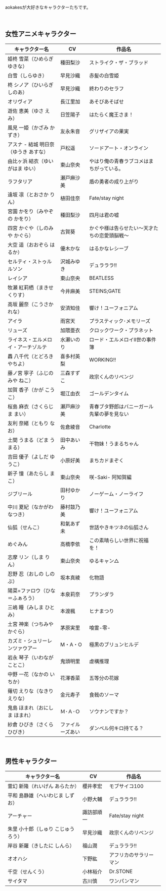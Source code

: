 aokakesが大好きなキャラクターたちです。  

<br>

## 女性アニメキャラクター
|キャラクター名|CV|作品名|
|---|---|---|
|姫柊 雪菜（ひめらぎ ゆきな）|種田梨沙|ストライク・ザ・ブラッド|
|白雪（しらゆき）|早見沙織|赤髪の白雪姫|
|柊 シノア（ひいらぎ しのあ）|早見沙織|終わりのセラフ|
|オリヴィア|長江里加|あそびあそばせ|
|遊佐 恵美（ゆさ えみ）|日笠陽子|はたらく魔王さま！|
|風見 一姫（かざみ かずき）|友永朱音|グリザイアの果実|
|アスナ - 結城 明日奈（ゆうき あすな）|戸松遥|ソードアート・オンライン|
|由比ヶ浜 結衣（ゆいがはま ゆい）|東山奈央|やはり俺の青春ラブコメはまちがっている。|
|ラフタリア|瀬戸麻沙美|盾の勇者の成り上がり|
|遠坂 凛（とおさか りん）|植田佳奈|Fate/stay night|
|宮園 かをり（みやぞの かをり）|種田梨沙|四月は君の嘘|
|四宮 かぐや（しのみや かぐら）|古賀葵|かぐや様は告らせたい～天才たちの恋愛頭脳戦～|
|大空 遥（おおぞら はるか）|優木かな|はるかなレシーブ|
|セルティ・ストゥルルソン|沢城みゆき|デュラララ!!|
|レイシア|東山奈央|BEATLESS|
|牧瀬 紅莉栖（まきせ くりす）|今井麻美|STEINS;GATE|
|高坂 麗奈（こうさか れな）|安済知佳|響け！ユーフォニアム|
|アイラ|雨宮天|プラスティック･メモリーズ|
|リューズ|加隈亜衣|クロックワーク・プラネット|
|ライネス・エルメロイ・アーチゾルテ|水瀬いのり|ロード・エルメロイⅡ世の事件簿|
|轟 八千代（とどろき やちよ）|喜多村英梨|WORKING!!|
|藤ノ宮 寧子（ふじのみや ねこ）|三森すずこ|政宗くんのリベンジ|
|加賀 香子（かが こうこ）|堀江由衣|ゴールデンタイム|
|桜島 麻衣（さくらじま まい）|瀬戸麻沙美|青春ブタ野郎はバニーガール先輩の夢を見ない|
|友利 奈緒（ともり なお）|佐倉綾音|Charlotte|
|土間 うまる（どま うまる）|田中あいみ|干物妹！うまるちゃん|
|吉田 優子（よしだ ゆうこ）|小原好美|まちカドまぞく|
|新子 憧（あたらし まこ）|東山奈央|咲-Saki- 阿知賀編|
|ジブリール|田村ゆかり|ノーゲーム・ノーライフ|
|中川 夏紀（なかがわ なつき）|藤村鼓乃美|響け！ユーフォニアム|
|仙狐（せんこ）|和氣あず未|世話やきキツネの仙狐さん|
|めぐみん|高橋李依|この素晴らしい世界に祝福を！|
|志摩 リン（しま りん）|東山奈央|ゆるキャン△|
|忍野 忍（おしの しのぶ）|坂本真綾|化物語|
|陽菜=ファロウ（ひな＝ふぁろう）|本泉莉奈|プランダラ|
|三嶋 瞳（みしま ひとみ）|本渡楓|ヒナまつり|
|土宮 神楽（つちみや かぐら）|茅原実里|喰霊-零-|
|カズミ・シュリーレンツァウアー|M・A・O|極黒のブリュンヒルデ|
|岩永 琴子（いわなが ことこ）|鬼頭明里|虚構推理|
|中野 一花（なかの いちか）|花澤香菜|五等分の花嫁|
|薙切 えりな（なきり えりな）|金元寿子|食戟のソーマ|
|鬼島 ほまれ（おにしま ほまれ）|Ｍ･Ａ･Ｏ|ソウナンですか？|
|紗倉 ひびき（さくら ひびき）|ファイルーズあい|ダンベル何キロ持てる？|

<br>

## 男性キャラクター
|キャラクター名|CV|作品名|
|---|---|---|
|霊幻 新隆（れいげん あらたか）|櫻井孝宏|モブサイコ100|
|平和 島静雄（へいわじま しずお）|小野大輔|デュラララ!!|
|アーチャー|諏訪部順一|Fate/stay night|
|朱里 小十郎（しゅり こじゅうろう）|早見沙織|政宗くんのリベンジ|
|岸谷 新羅（きしたに しんら）|福山潤|デュラララ!!|
|オオハシ|下野紘|アフリカのサラリーマン|
|千空（せんくう）|小林裕介|Dr.STONE|
|サイタマ|古川慎|ワンパンマン|